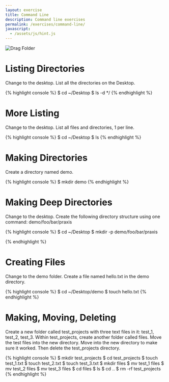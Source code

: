 ```yaml
---
layout: exercise
title: Command Line
description: Command line exercises
permalink: /exercises/command-line/
javascript:
  - /assets/js/hint.js
---
```


![Drag Folder](http://media.24ways.org/2013/coyier/drag-folder.gif)

# Listing Directories

Change to the desktop. List all the directories on the Desktop.

{% highlight console %}
$ cd ~/Desktop
$ ls -d */
{% endhighlight %}

# More Listing

Change to the desktop. List all files and directories, 1 per line.

{% highlight console %}
$ cd ~/Desktop
$ ls
{% endhighlight %}

# Making Directories

Create a directory named demo.

{% highlight console %}
$ mkdir demo
{% endhighlight %}

# Making Deep Directories

Change to the desktop. Create the following directory structure using one command: demo/foo/bar/praxis

{% highlight console %}
$ cd ~/Desktop
$ mkdir -p demo/foo/bar/praxis

{% endhighlight %}

# Creating Files

Change to the demo folder. Create a file named hello.txt in the demo directory.

 {% highlight console %}
$ cd ~/Desktop/demo
$ touch hello.txt
{% endhighlight %}

# Making, Moving, Deleting

Create a new folder called test_projects with three text files in it: test_1, test_2, test_3. Within test_projects, create another folder called files. Move the test files into the new directory. Move into the new directory to make sure it worked. Then delete the test_projects directory.

{% highlight console %}
$ mkdir test_projects
$ cd test_projects
$ touch test_1.txt
$ touch test_2.txt
$ touch test_3.txt
$ mkdir files
$ mv test_1 files
$ mv test_2 files
$ mv test_3 files
$ cd files
$ ls
$ cd ..
$ rm -rf test_projects
{% endhighlight %}
